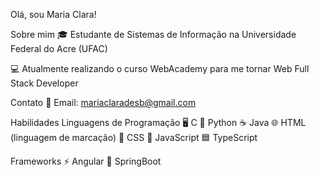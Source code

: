 Olá, sou Maria Clara! 

Sobre mim
🎓 Estudante de Sistemas de Informação na Universidade Federal do Acre (UFAC)

💻 Atualmente realizando o curso WebAcademy para me tornar Web Full Stack Developer

Contato
📧 Email: mariaclaradesb@gmail.com

Habilidades
Linguagens de Programação
🖥️ C
🐍 Python
☕ Java
🌐 HTML (linguagem de marcação)
🎨 CSS
📜 JavaScript
🟦 TypeScript

Frameworks
⚡ Angular
🌱 SpringBoot


<!---
Mariaclaradesb/Mariaclaradesb is a ✨ special ✨ repository because its `README.md` (this file) appears on your GitHub profile.
You can click the Preview link to take a look at your changes.
--->
